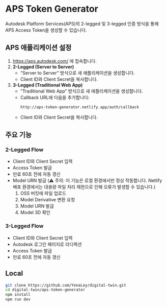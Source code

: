 # APS Token Generator

Autodesk Platform Services(APS)의 2-legged 및 3-legged 인증 방식을 통해 APS Access Token을 생성할 수 있습니다.

## APS 애플리케이션 설정

1. https://aps.autodesk.com/ 에 접속합니다.
2. **2-Legged (Server to Server)**
   - “Server to Server” 방식으로 새 애플리케이션을 생성합니다.
   - Client ID와 Client Secret을 복사합니다.
3. **3-Legged (Traditional Web App)**
   - “Traditional Web App” 방식으로 새 애플리케이션을 생성합니다.
   - Callback URL에 다음을 추가합니다:
     ```
     http://aps-token-generator.netlify.app/auth/callback
     ```
   - Client ID와 Client Secret을 복사합니다.

## 주요 기능

### 2-Legged Flow

- Client ID와 Client Secret 입력
- Access Token 발급
- 만료 60초 전에 자동 갱신
- Model URN 발급 (⚠️ 주의: 이 기능은 로컬 환경에서만 정상 작동합니다. Netlify 배포 환경에서는 대용량 파일 처리 제한으로 인해 오류가 발생할 수 있습니다.)
  1. OSS 버킷에 파일 업로드
  2. Model Derivative 변환 요청
  3. Model URN 발급
  4. Model 3D 확인

### 3-Legged Flow

- Client ID와 Client Secret 입력
- Autodesk 로그인 페이지로 리디렉션
- Access Token 발급
- 만료 60초 전에 자동 갱신

## Local

```bash
git clone https://github.com/YenaLey/digital-twin.git
cd digital-twin/aps-token-generator
npm install
npm run dev
```
